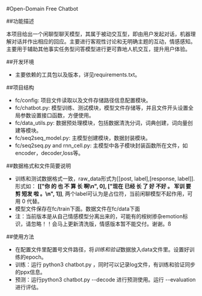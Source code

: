 #Open-Domain Free Chatbot

##功能描述

本项目给出一个闲聊型聊天模型，其属于被动交互型，即由用户发起对话，机器理解对话并作出相应的回应。主要进行客观性讨论和无明确主题的互动，情感感知。主要用于辅助其他事实任务型问答模型进行更可靠地人机交互，提升用户体验。

##开发环境

* 主要依赖的工具包以及版本，详见requirements.txt。

##项目结构

* fc/config: 项目文件读取以及文件存储路径信息配置模块。
* fc/chatbot.py: 模型训练、测试模块，模型文件存储等，并且文件开头设置全局参数设置接口函数，方便使用。
* fc/data_utils.py: 数据预处理模块，包括数据清洗分词，词典创建，词向量创建等模块。
* fc/seq2seq_model.py: 主模型创建模块，数据封装模块。
* fc/seq2seq.py and rnn_cell.py: 主模型中各子模块封装函数所在文件，如encoder，decoder,loss等。

##数据格式和文件简要说明

* 训练和测试数据格式一致，raw_data形式为[[post, label],[response, label]].形式如： **[["你 的 也 不 算 长 啊\n", 0], ["现在 已经 长 了 好 不好 。 军训 要 剪 短发 啦 。\n", 1]]**, 两个label可认为是占位符，当前闲聊模型不起作用，可用 0 代替。
* 模型文件保存在fc/train下面。数据文件在fc/data下面
* 注：当前版本是从自己情感模型分离出来的，可能有的桉树掺杂emotion标识，请忽略！！会马上更新清洗版，情感版本暂不能交付。谢谢。ß

##使用方法

* 在配置文件里配置号文件路径，将*训练和验证*数据放入data文件里。设置好训练的epoch。
* 训练：运行 python3 chatbot.py ，同时可以记录log文件，有训练和验证同步的ppx信息。
* 预测：运行python3 chatbot.py --decode  进行预测使用。运行 --evaluation 进行评估。